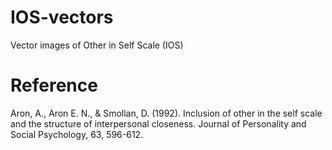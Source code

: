 # IOS-vectors
Vector images of Other in Self Scale (IOS)

# Reference
Aron, A., Aron E. N., & Smollan, D. (1992). Inclusion of other in the self scale and the structure of interpersonal closeness. Journal of Personality and Social Psychology, 63, 596-612.
